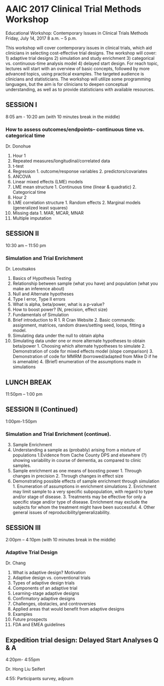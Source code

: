 # AAIC 2017 Clinical Trial Methods Workshop

Educational Workshop: Contemporary Issues in Clinical Trials Methods
Friday, July 14, 2017
8 a.m. – 5 p.m.

This workshop will cover contemporary issues in clinical trials, which aid clinicians in selecting cost-effective trial designs. The workshop will cover: 1) adaptive trial designs 2) simulation and study enrichment 3) categorical vs. continuous-time analysis model 4) delayed start design. For reach topic, lectures will start with an overview of basic concepts, followed by more advanced topics, using practical examples. The targeted audience is clinicians and statisticians. The workshop will utilize some programming languages, but the aim is for clinicians to deepen conceptual understanding, as well as to provide statisticians with available resources.


## SESSION I
8:05 am - 10:20 am  (with 10 minutes break in the middle)   

### How to assess outcomes/endpoints– continuous time vs. categorical time 

Dr. Donohue 

1. Hour 1
  1. Repeated measures/longitudinal/correlated data
  2. t-test
  3. Regression
    1. outcome/response variables
    2. predictors/covariates
  4. ANCOVA
  5. Linear mixed effects (LME) models
  6. LME mean structure
    1. Continuous time (linear & quadratic)
    2. Categorical time
2. Hour 2
  1. LME correlation structure
    1. Random effects
    2. Marginal models (generalized least squares)
  2. Missing data
    1. MAR, MCAR, MNAR
  3. Multiple imputation


## SESSION II

10:30 am – 11:50 pm   

### Simulation and Trial Enrichment 

Dr. Leoutsakos

1. Basics of Hypothesis Testing
  1. Relationship between sample (what you have) and population (what you make an inference about)
  2. Null and Alternate hypotheses
  3. Type I error, Type II errors
  4. What is alpha, beta/power, what is a p-value?
  5. How to boost power? (N, precision, effect size)
2. Fundamentals of Simulation
  1. Brief introduction to R
    1. R Cran Website
    2. Basic commands: assignment, matrices, random draws/setting seed, loops, fitting a model.
  1. Simulating data under the null to obtain alpha
  2. Simulating data under one or more alternate hypotheses to obtain beta/power
    1. Choosing which alternate hypotheses to simulate
    2. Demonstration of code for mixed effects model (slope comparison)
    3. Demonstration of code for MMRM (borrowed/adapted from Mike D if he is amenable)
    4. (Brief) enumeration of the assumptions made in simulations

## LUNCH BREAK
11:50pm – 1:00 pm


## SESSION II (Continued)
1:00pm-1:50pm

### Simulation and Trial Enrichment (continue). 

3. Sample Enrichment 
  1. Understanding a sample as (probably) arising from a mixture of populations
     1.Evidence from Cache County DPS and elsewhere (?) showing variability in course of dementia, as compared to clinic samples. 
  2. Sample enrichment as one means of boosting power
    1. Through changes in precision
    2. Through changes in effect size 
  3. Demonstrating possible effects of sample enrichment through simulation
    1. Enumeration of assumptions in enrichment simulations
    2. Enrichment may limit sample to a very specific subpopulation, with regard to type and/or stage of disease.
    3. Treatments may be effective for only a specific stage and/or type of disease. Enrichment may exclude the subjects for whom the treatment might have been successful.
    4. Other general issues of reproducibility/generalizability.

## SESSION III
2:00pm – 4:10pm (with 10 minutes break in the middle)  

### Adaptive Trial Design 
Dr. Chang

1. What is adaptive design? Motivation
2. Adaptive design vs. conventional trials
3. Types of adaptive design trials
4. Components of an adaptive trial
5. Learning-stage adaptive designs
6. Confirmatory adaptive designs
7. Challenges, obstacles, and controversies
8. Applied areas that would benefit from adaptive designs
9. Examples
10. Future prospects
11. FDA and EMEA guidelines

## Expedition trial design: Delayed Start Analyses Q & A
4:20pm- 4:55pm 

Dr. Hong Liu Seifert 

4:55:  Participants survey,  adjourn 

